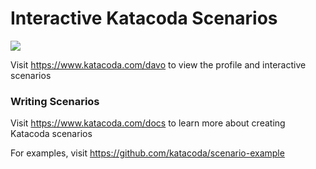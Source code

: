 # Interactive Katacoda Scenarios

[![](http://shields.katacoda.com/katacoda/davo/count.svg)](https://www.katacoda.com/davo "Get your profile on Katacoda.com")

Visit https://www.katacoda.com/davo to view the profile and interactive scenarios

### Writing Scenarios
Visit https://www.katacoda.com/docs to learn more about creating Katacoda scenarios

For examples, visit https://github.com/katacoda/scenario-example
